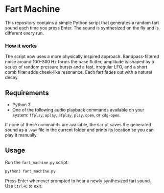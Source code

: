 # Fart Machine

This repository contains a simple Python script that generates a random fart sound each time you press Enter. The sound is synthesized on the fly and is different every run.

### How it works

The script now uses a more physically inspired approach. Bandpass-filtered noise around 100–300 Hz forms the base flutter, amplitude is shaped by a series of random pressure bursts and a fast, irregular LFO, and a short comb filter adds cheek-like resonance. Each fart fades out with a natural decay.

## Requirements

- Python 3
- One of the following audio playback commands available on your system: `ffplay`, `aplay`, `afplay`, `play`, `open`, or `xdg-open`.

If none of these commands are available, the script saves the generated sound as a `.wav` file in the current folder and prints its location so you can play it manually.

## Usage

Run the `fart_machine.py` script:

```bash
python3 fart_machine.py
```

Press Enter whenever prompted to hear a newly synthesized fart sound. Use `Ctrl+C` to exit.
